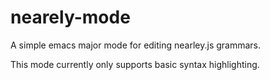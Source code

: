 # nearely-mode
A simple emacs major mode for editing nearley.js grammars.

This mode currently only supports basic syntax highlighting.
